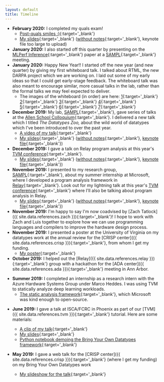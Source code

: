 ```yaml
---
layout: default
title: Timeline
---
```


- **February 2020:** I completed my quals exam!
  + [Post-quals smiles :)](/assets/2020-02-24-quals-talk/post-quals.jpg){:target='_blank'}
  + [My slides](/assets/2020-02-24-quals-talk/2020-02-24-quals-talk-with-notes.pdf){:target='_blank'}
    ([without notes](/assets/2020-02-24-quals-talk/2020-02-24-quals-talk-without-notes.pdf){:target='_blank'},
    keynote file too large to upload)
- **January 2020:** I also started off this quarter by presenting on the [MLPerf Inference](https://arxiv.org/abs/1911.02549){:target='_blank'} paper at a [SAMPL]({{site.data.references.sampl}}){:target='_blank'} meeting.
- **January 2020:** Happy New Year!! I started off the new year (and new quarter) by giving my first whiteboard talk.
                    I talked about RTML, the new DARPA project which we are working on.
                    I laid out some of my early ideas so that I could get early-stage feedback.
                    The whiteboard talk was also meant to encourage similar, more casual talks in the lab, rather than the formal talks we may feel expected to deliver.
  + The images of the whiteboard (in order) are here:
    [1](/assets/2020-01-15-arch-lunch-whiteboard-talk/1.jpg){:target='_blank'}
    [2](/assets/2020-01-15-arch-lunch-whiteboard-talk/2.jpg){:target='_blank'}
    [3](/assets/2020-01-15-arch-lunch-whiteboard-talk/3.jpg){:target='_blank'}
    [4](/assets/2020-01-15-arch-lunch-whiteboard-talk/4.jpg){:target='_blank'}
    [5](/assets/2020-01-15-arch-lunch-whiteboard-talk/5.jpg){:target='_blank'}
    [6](/assets/2020-01-15-arch-lunch-whiteboard-talk/6.jpg){:target='_blank'}
    [7](/assets/2020-01-15-arch-lunch-whiteboard-talk/7.jpg){:target='_blank'}
- **December 2019:** My lab, [SAMPL]({{site.data.references.sampl}}){:target='_blank'}, gave series of talks at the [Allen School Colloquium](https://www.cs.washington.edu/events/colloquia){:target='_blank'}. I delivered a new talk which I titled _The Datatypes Zoo,_ about the wild world of datatypes which I've been introduced to over the past year.
  + [A video of my talk](https://youtu.be/BqPloXyeb7o?t=2016){:target='_blank'}
  + [My slides](assets/2019-12-12-the-datatypes-zoo-sampl-allen-school-colloquium/2019-12-12-the-datatypes-zoo-sampl-allen-school-colloquium-with-notes.pdf){:target='_blank'} ([without notes](assets/2019-12-12-the-datatypes-zoo-sampl-allen-school-colloquium/2019-12-12-the-datatypes-zoo-sampl-allen-school-colloquium-without-notes.pdf){:target='_blank'}, [keynote file](assets/2019-12-12-the-datatypes-zoo-sampl-allen-school-colloquium/2019-12-12-the-datatypes-zoo-sampl-allen-school-colloquium.key){:target='_blank'})
- **December 2019:** I gave a talk on Relay program analysis at this year's [TVM conference]({{site.data.references.2019tvmconf}}){:target='_blank'}.
  + [My slides](assets/2019-12-06-tvmconf-lightning-talk-program-analysis/2019-12-06-tvmconf-lightning-talk-program-analysis-with-notes.pdf){:target='_blank'} ([without notes](assets/2019-12-06-tvmconf-lightning-talk-program-analysis/2019-12-06-tvmconf-lightning-talk-program-analysis-without-notes.pdf){:target='_blank'}, [keynote file](assets/2019-12-06-tvmconf-lightning-talk-program-analysis/2019-12-06-tvmconf-lightning-talk-program-analysis.key){:target='_blank'})
- **November 2019:** I presented to my research group, [SAMPL]({{site.data.references.sampl}}){:target='_blank'}, about my summer internship at Microsoft, where I developed a program analysis framework in [Relay]({{site.data.references.relay}}){:target='_blank'}. Look out for my lightning talk at this year's [TVM conference]({{site.data.references.2019tvmconf}}){:target='_blank'} where I'll also be talking about program analysis in Relay.
  + [My slides](assets/2019-11-25-internship-report/2019-11-25-internship-report-with-notes.pdf){:target='_blank'} ([without notes](assets/2019-11-25-internship-report/2019-11-25-internship-report.pdf){:target='_blank'}, [keynote file](assets/2019-11-25-internship-report/2019-11-25-internship-report.key){:target='_blank'})
- **November 2019:** I'm happy to say I'm now coadvised by [Zach Tatlock]({{ site.data.references.zach }}){:target='_blank'}! I hope to work with Zach and Luis together to explore how we can use programming languages and compilers to improve the hardware design process.
- **November 2019:** I presented a poster at the University of Virginia on my datatypes work at the annual review for the [CRISP center]({{ site.data.references.crisp }}){:target='_blank'}, from whom I get my funding.
  + [My poster](assets/2019-11-05-crisp-bring-your-own-datatypes-poster.pdf){:target='_blank'}
- **October 2019:** I helped out the [Relay]({{ site.data.references.relay }}){:target='_blank'} group with a hackathon for the [ADA center]({{ site.data.references.ada }}){:target='_blank'} meeting in Ann Arbor.
* **Summer 2019:** I completed an internship as a research intern with the Azure Hardware Systems Group under Marco Heddes. I was using TVM to statically analyze deep learning workloads. 
  + [The static analysis framework](https://github.com/microsoft/Analysis-Framework-for-TVM){:target='_blank'}, which Microsoft was kind enough to open-source.
- **June 2019:** I gave a talk at ISCA/FCRC in Phoenix as part of our [TVM]({{ site.data.references.tvm }}){:target='_blank'} tutorial. Here are some materials:
  + [A clip of my talk](https://youtu.be/MxhQN7OEU7E){:target='_blank'}
  + [My slides](assets/2019-06-22-fcrc-bring-your-own-datatypes.pdf){:target='_blank'}
  + [Python notebook demoing the Bring Your Own Datatypes framework](https://colab.research.google.com/github/uwsampl/tutorial/blob/master/notebook/08_TVM_Tutorial_BringYourOwnDatatypes.ipynb){:target='_blank'}

- **May 2019:** I gave a web talk for the [CRISP center]({{ site.data.references.crisp }}){:target='_blank'} (where I get my funding) on my Bring Your Own Datatypes work
  + [My slideshow for the talk](assets/2019-05-22-crisp-web-talk.pdf){:target='_blank'}
